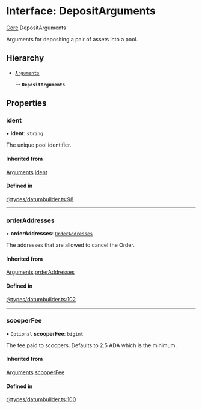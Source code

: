 # Interface: DepositArguments

[Core](../modules/Core.md).DepositArguments

Arguments for depositing a pair of assets into a pool.

## Hierarchy

- [`Arguments`](Core.Arguments.md)

  ↳ **`DepositArguments`**

## Properties

### ident

• **ident**: `string`

The unique pool identifier.

#### Inherited from

[Arguments](Core.Arguments.md).[ident](Core.Arguments.md#ident)

#### Defined in

[@types/datumbuilder.ts:98](https://github.com/SundaeSwap-finance/sundae-sdk/blob/main/packages/core/src/@types/datumbuilder.ts#L98)

___

### orderAddresses

• **orderAddresses**: [`OrderAddresses`](../modules/Core.md#orderaddresses)

The addresses that are allowed to cancel the Order.

#### Inherited from

[Arguments](Core.Arguments.md).[orderAddresses](Core.Arguments.md#orderaddresses)

#### Defined in

[@types/datumbuilder.ts:102](https://github.com/SundaeSwap-finance/sundae-sdk/blob/main/packages/core/src/@types/datumbuilder.ts#L102)

___

### scooperFee

• `Optional` **scooperFee**: `bigint`

The fee paid to scoopers. Defaults to 2.5 ADA which is the minimum.

#### Inherited from

[Arguments](Core.Arguments.md).[scooperFee](Core.Arguments.md#scooperfee)

#### Defined in

[@types/datumbuilder.ts:100](https://github.com/SundaeSwap-finance/sundae-sdk/blob/main/packages/core/src/@types/datumbuilder.ts#L100)
